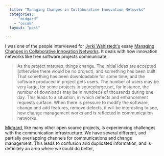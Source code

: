 ```yaml
---
  title: "Managing Changes in Collaborative Innovation Networks"
  categories: 
    - "midgard"
    - "oscom"
  layout: "post"

---
```

I was one of the people interviewed for [Jyrki Wahlstedt's][2] essay [Managing Changes in Collaborative Innovation Networks][1]. It deals with how innovation networks like free software projects communicate:

> As the project matures, things change. The initial ideas are accepted (otherwise there would be no project), and something has been built. That something has been downloadable for some time, and the software produced in project gets users. The number of users may be very large, for some projects in sourceforge.net, for instance, the number of downloads may be in hundreds of thousands during one day. This leads to a situation, in which defects and enhancement requests surface. When there is pressure to modify the software, change and add features, remove defects, it will be interesting to see, how change management works and is reflected in communication networks.

[Midgard][3], like many other open source projects, is experiencing challenges with the communication infrastructure. We have several different, and partially overlapping channels for communications and change management. This leads to confusion and duplicated information, and is definitely an area where we could do better,

[1]: http://www.wahlstedt.fi/jyrki/essays/MC_in_COIN.html
[2]: http://www.wahlstedt.fi/jyrki/
[3]: http://www.midgard-project.org/
